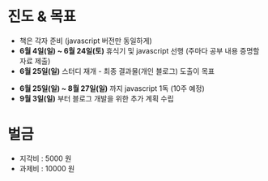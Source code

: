 # 진도 & 목표
+ 책은 각자 준비 (javascript 버전만 동일하게)
+ **6월 4일(일) ~ 6월 24일(토)** 휴식기 및 javascript 선행 (주마다 공부 내용 증명할 자료 제출)
+ **6월 25일(일)** 스터디 재개 - 최종 결과물(개인 블로그) 도출이 목표
* **6월 25일(일) ~ 8월 27일(일)** 까지 javascript 1독 (10주 예정)
* **9월 3일(일)** 부터 블로그 개발을 위한 추가 계획 수립

# 벌금 
* 지각비 : 5000 원
* 과제비 : 10000 원

